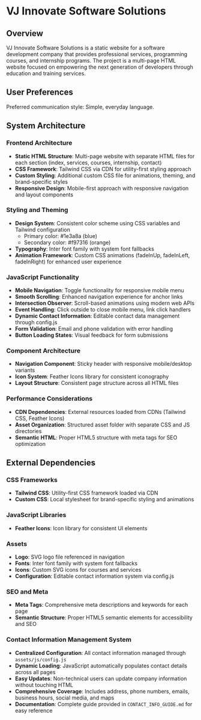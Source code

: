 # VJ Innovate Software Solutions

## Overview

VJ Innovate Software Solutions is a static website for a software development company that provides professional services, programming courses, and internship programs. The project is a multi-page HTML website focused on empowering the next generation of developers through education and training services.

## User Preferences

Preferred communication style: Simple, everyday language.

## System Architecture

### Frontend Architecture
- **Static HTML Structure**: Multi-page website with separate HTML files for each section (index, services, courses, internship, contact)
- **CSS Framework**: Tailwind CSS via CDN for utility-first styling approach
- **Custom Styling**: Additional custom CSS file for animations, theming, and brand-specific styles
- **Responsive Design**: Mobile-first approach with responsive navigation and layout components

### Styling and Theming
- **Design System**: Consistent color scheme using CSS variables and Tailwind configuration
  - Primary color: #1e3a8a (blue)
  - Secondary color: #f97316 (orange)
- **Typography**: Inter font family with system font fallbacks
- **Animation Framework**: Custom CSS animations (fadeInUp, fadeInLeft, fadeInRight) for enhanced user experience

### JavaScript Functionality
- **Mobile Navigation**: Toggle functionality for responsive mobile menu
- **Smooth Scrolling**: Enhanced navigation experience for anchor links
- **Intersection Observer**: Scroll-based animations using modern web APIs
- **Event Handling**: Click outside to close mobile menu, link click handlers
- **Dynamic Contact Information**: Editable contact data management through config.js
- **Form Validation**: Email and phone validation with error handling
- **Button Loading States**: Visual feedback for form submissions

### Component Architecture
- **Navigation Component**: Sticky header with responsive mobile/desktop variants
- **Icon System**: Feather Icons library for consistent iconography
- **Layout Structure**: Consistent page structure across all HTML files

### Performance Considerations
- **CDN Dependencies**: External resources loaded from CDNs (Tailwind CSS, Feather Icons)
- **Asset Organization**: Structured asset folder with separate CSS and JS directories
- **Semantic HTML**: Proper HTML5 structure with meta tags for SEO optimization

## External Dependencies

### CSS Frameworks
- **Tailwind CSS**: Utility-first CSS framework loaded via CDN
- **Custom CSS**: Local stylesheet for brand-specific styling and animations

### JavaScript Libraries
- **Feather Icons**: Icon library for consistent UI elements

### Assets
- **Logo**: SVG logo file referenced in navigation
- **Fonts**: Inter font family with system font fallbacks
- **Icons**: Custom SVG icons for courses and services
- **Configuration**: Editable contact information system via config.js

### SEO and Meta
- **Meta Tags**: Comprehensive meta descriptions and keywords for each page
- **Semantic Structure**: Proper HTML5 semantic elements for accessibility and SEO

### Contact Information Management System
- **Centralized Configuration**: All contact information managed through `assets/js/config.js`
- **Dynamic Loading**: JavaScript automatically populates contact details across all pages
- **Easy Updates**: Non-technical users can update company information without touching HTML
- **Comprehensive Coverage**: Includes address, phone numbers, emails, business hours, social media, and maps
- **Documentation**: Complete guide provided in `CONTACT_INFO_GUIDE.md` for easy reference